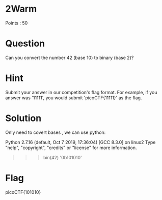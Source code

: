 # 2Warm

Points : 50

# Question
Can you convert the number 42 (base 10) to binary (base 2)? 

# Hint 
Submit your answer in our competition's flag format. For example, if you answer was '11111', you would submit 'picoCTF{11111}' as the flag.

# Solution
Only need to covert bases , we can use python:

Python 2.7.16 (default, Oct  7 2019, 17:36:04) 
[GCC 8.3.0] on linux2
Type "help", "copyright", "credits" or "license" for more information.
 >>> bin(42)
'0b101010'
 >>>

# Flag
picoCTF{101010}
